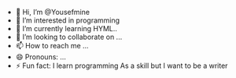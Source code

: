 - 👋 Hi, I’m @Yousefmine
- 👀 I’m interested in programming 
- 🌱 I’m currently learning HYML..
- 💞️ I’m looking to collaborate on ...
- 📫 How to reach me ...
- 😄 Pronouns: ...
- ⚡ Fun fact: I learn programming As a skill but I want to be a writer

<!---
Yousefmine/Yousefmine is a ✨ special ✨ repository because its `README.md` (this file) appears on your GitHub profile.
You can click the Preview link to take a look at your changes.
--->
